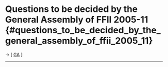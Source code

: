 # Questions to be decided by the General Assembly of FFII 2005-11 {#questions_to_be_decided_by_the_general_assembly_of_ffii_2005_11}

-\> \[ [ GA](FfiiKonv0511En "wikilink") \]

------------------------------------------------------------------------
